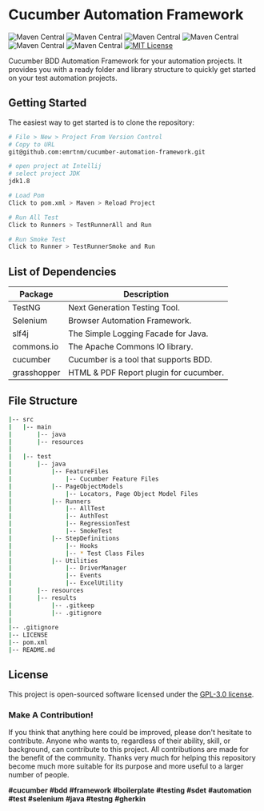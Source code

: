 # Cucumber Automation Framework
![Maven Central](https://img.shields.io/maven-central/v/org.seleniumhq.selenium/selenium-java?versionSuffix=4.11.0&label=Selenium)
![Maven Central](https://img.shields.io/maven-central/v/io.cucumber/cucumber-java?versionSuffix=7.9.0&label=Cucumber)
![Maven Central](https://img.shields.io/maven-central/v/org.testng/testng?versionSuffix=7.7.0&label=TestNG)
![Maven Central](https://img.shields.io/maven-central/v/org.slf4j/slf4j-api?versionSuffix=1.8.0-beta2&label=Slf4j)
![Maven Central](https://img.shields.io/maven-central/v/org.apache.commons/commons-lang3?versionSuffix=3.12.0&label=Apache%20Commons)
![Maven Central](https://img.shields.io/maven-central/v/tech.grasshopper/extentreports-cucumber7-adapter?versionSuffix=1.9.2&label=Grashopper)
[![MIT License](https://img.shields.io/badge/License-MIT-green.svg)](https://choosealicense.com/licenses/mit/)

Cucumber BDD Automation Framework for your automation projects. It provides you with a ready folder and library structure to quickly get started on your test automation projects.

Getting Started
---------------

The easiest way to get started is to clone the repository:

```bash
# File > New > Project From Version Control 
# Copy to URL
git@github.com:emrtnm/cucumber-automation-framework.git

# open project at Intellij
# select project JDK
jdk1.8

# Load Pom
Click to pom.xml > Maven > Reload Project

# Run All Test
Click to Runners > TestRunnerAll and Run

# Run Smoke Test
Click to Runner > TestRunnerSmoke and Run

```

List of Dependencies
----------------

| Package      | Description                            |
|--------------|----------------------------------------|
| TestNG       | Next Generation Testing Tool.          |
| Selenium     | Browser Automation Framework.          |
| slf4j        | The Simple Logging Facade for Java.    |
| commons.io   | The Apache Commons IO library.         |
| cucumber     | Cucumber is a tool that supports BDD.  |
| grasshopper  | HTML & PDF Report plugin for cucumber. |

## File Structure
```bash
|-- src
|   |-- main
|       |-- java
|       |-- resources
|
|   |-- test
|       |-- java
|           |-- FeatureFiles
|               |-- Cucumber Feature Files
|           |-- PageObjectModels
|               |-- Locators, Page Object Model Files
|           |-- Runners
|               |-- AllTest
|               |-- AuthTest
|               |-- RegressionTest
|               |-- SmokeTest
|           |-- StepDefinitions
|               |-- Hooks
|               |-- * Test Class Files
|           |-- Utilities
|               |-- DriverManager
|               |-- Events
|               |-- ExcelUtility
|       |-- resources
|       |-- results
|           |-- .gitkeep
|           |-- .gitignore
|
|-- .gitignore
|-- LICENSE
|-- pom.xml
|-- README.md

```

## License

This project is open-sourced software licensed under the [GPL-3.0 license](https://opensource.org/license/gpl-3-0/).


### Make A Contribution!
If you think that anything here could be improved, please don't hesitate to contribute. Anyone who wants to, regardless of their ability, skill, or background, can contribute to this project. All contributions are made for the benefit of the community. Thanks very much for helping this repository become much more suitable for its purpose and more useful to a larger number of people.

**#cucumber** **#bdd** **#framework** **#boilerplate** **#testing** **#sdet** **#automation**
**#test** **#selenium** **#java** **#testng** **#gherkin**
